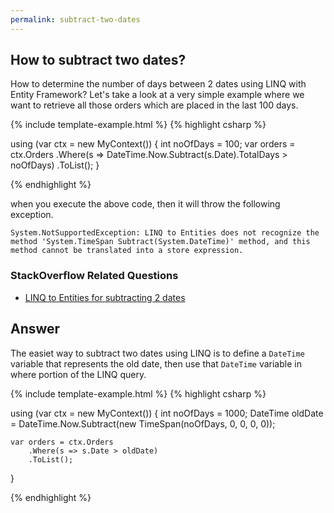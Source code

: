 ```yaml
---
permalink: subtract-two-dates
---
```


## How to subtract two dates? 

How to determine the number of days between 2 dates using LINQ with Entity Framework? Let's take a look at a very simple example where we want to retrieve all those orders which are placed in the last 100 days.

{% include template-example.html %} 
{% highlight csharp %}

using (var ctx = new MyContext())
{
    int noOfDays = 100;
    var orders = ctx.Orders
        .Where(s => DateTime.Now.Subtract(s.Date).TotalDays > noOfDays)
        .ToList();
}

{% endhighlight %}

when you execute the above code, then it will throw the following exception.

`System.NotSupportedException: LINQ to Entities does not recognize the method 'System.TimeSpan Subtract(System.DateTime)' method, and this method cannot be translated into a store expression.`

### StackOverflow Related Questions

 - [LINQ to Entities for subtracting 2 dates](https://stackoverflow.com/questions/570858/linq-to-entities-for-subtracting-2-dates)

## Answer

The easiet way to subtract two dates using LINQ is to define a `DateTime` variable that represents the old date, then use that `DateTime` variable in where portion of the LINQ query.

{% include template-example.html %} 
{% highlight csharp %}

using (var ctx = new MyContext())
{
    int noOfDays = 1000;
    DateTime oldDate = DateTime.Now.Subtract(new TimeSpan(noOfDays, 0, 0, 0, 0));

    var orders = ctx.Orders
        .Where(s => s.Date > oldDate)
        .ToList();
}

{% endhighlight %}